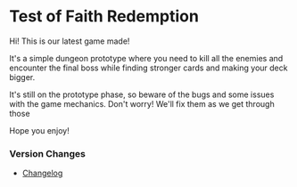 # Test of Faith Redemption

Hi! This is our latest game made!


It's a simple dungeon prototype where you need to kill all the enemies and encounter the final boss while finding stronger cards and making your deck bigger. 

It's still on the prototype phase, so beware of the bugs and some issues with the game mechanics. Don't worry! We'll fix them as we get through those

Hope you enjoy!



### Version Changes
- [Changelog](https://github.com/Hernibyte/Test-of-Faith_Redemption/blob/Hernan/CHANGELOG.md)